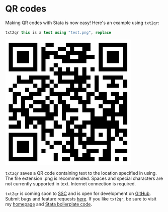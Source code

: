 # QR codes

Making QR codes with Stata is now easy! Here's an example using `txt2qr`:

```stata
txt2qr this is a test using "test.png", replace
```

![Making QR codes with Stata](/img/txt2qr.png)

`txt2qr` saves a QR code containing text to the location specified in using. The file
extension .png is recommended. Spaces and special characters are not currently supported in
text. Internet connection is required.

`txt2qr` is coming soon to [SSC](https://ideas.repec.org/) and is open for development on [GitHub](https://github.com/bbdaniels/txt2qr). Submit bugs and feature requests [here](https://github.com/bbdaniels/txt2qr/issues). If you like `txt2qr`, be sure to visit my [homepage](http://bbdaniels.github.io) and [Stata boilerplate code](https://gist.github.com/bbdaniels/a3c9f9416f1d16d6f3c6e8cf371f1d89).
